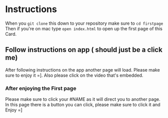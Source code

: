 # Instructions

When you `git clone` this down to your repository make sure to `cd firstpage`
Then if you're on mac type `open index.html` to open up the first page of this Card.

## Follow instructions on app ( should just be a click me)

After following instructions on the app another page will load. Please make sure to enjoy it =]. Also please click on the video that's embedded.

### After enjoying the First page

Please make sure to click your #NAME as it will direct you to another page.
In this page there is a button you can click, please make sure to click it and Enjoy =]
